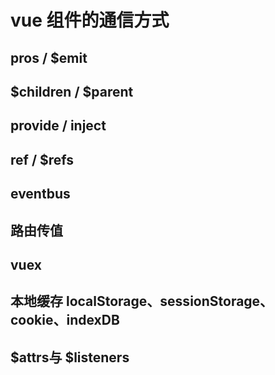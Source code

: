 # vue 组件的通信方式

## pros / $emit

## $children / $parent

## provide / inject

## ref / $refs

## eventbus

## 路由传值

## vuex

## 本地缓存 localStorage、sessionStorage、cookie、indexDB

## $attrs与 $listeners
